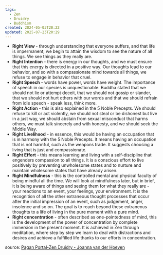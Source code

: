 ```yaml
---
tags:
  - Zen
  - Druidry
  - Buddhism
created: 2024-05-03T20:22
updated: 2025-07-23T20:29
---
```

- **Right View** - through understanding that everyone suffers, and that life is impermanent, we begin to attain the wisdom to see the nature of all things. We see things as they really are.
- **Right Intention** - there is energy in our thoughts, and we must ensure that this energy is directed in a positive way. Our thoughts lead to our behavior, and so with a compassionate mind towards all things, we refuse to engage in behavior that cruel.
- **Right Speech** - words have power, words have weight. The importance of speech in our species is unquestionable. Buddha stated that we should not lie or attempt deceit, that we should not gossip or slander, that we should not hurt others with our words and that we should refrain from idle speech - speak less, think more.
- **Right Action** - this is also explained in the 5 Noble Precepts. We should refuse to kill or act violently, we should not steal or be dishonest but live in a just way, we should abstain from sexual misconduct that harms others, we must talk sincerely and with honesty, and we should seek the Middle Way.
- **Right Livelihood** - in essence, this would be having an occupation that is in harmony with the 5 Noble Precepts. It means having an occupation that is not harmful, such as the weapons trade. It suggests choosing a living that is just and compassionate.
- **Right Effort** - this means learning and living with a self-discipline that engenders compassion to all things. It is a conscious effort to live positively by preventing unwholesome states and to nurture and maintain wholesome states that have already arisen.
- **Right Mindfulness** - this is the controlled mental and physical faculty of being mindful all the time. We will look at mindfulness later, but in brief, it is being aware of things and seeing them for what they really are - your reactions to an event, your feelings, your environment. It is the recognition of all the other extraneous thought processes that occur after the initial impression of an event, such as judgement, anger, insolence and so on. The goal is to reach beyond these extraneous thoughts to a life of living in the pure moment with a pure mind.
- **Right concentration** - often described as one-pointedness of mind, this is the development of the power of concentration by complete immersion in the present moment. It is achieved in Zen through meditation, where step by step we learn to deal with distractions and desires and achieve a fulfilled life thanks to our efforts in concentration.

source: [Pagan Portal-Zen Druidry - Joanna van der Hoeven](Books/Pagan%20Portal-Zen%20Druidry%20-%20Joanna%20van%20der%20Hoeven.md)